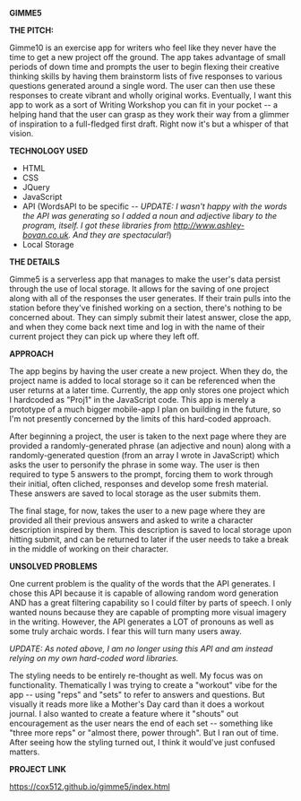 
**GIMME5**

**THE PITCH:**

Gimme10 is an exercise app for writers who feel like they never have the time to get a new project off the ground. The app takes advantage of small periods of down time and prompts the user to begin flexing their creative thinking skills by having them brainstorm lists of five responses to various questions generated around a single word. The user can then use these responses to create vibrant and wholly original works. Eventually, I want this app to work as a sort of Writing Workshop you can fit in your pocket -- a helping hand that the user can grasp as they work their way from a glimmer of inspiration to a full-fledged first draft. Right now it's but a whisper of that vision.

**TECHNOLOGY USED**
* HTML
* CSS
* JQuery
* JavaScript
* API (WordsAPI to be specific -- *UPDATE: I wasn't happy with the words the API was generating so I added a noun and adjective libary to the program, itself. I got these libraries from http://www.ashley-bovan.co.uk. And they are spectacular!*)
* Local Storage

**THE DETAILS**

Gimme5 is a serverless app that manages to make the user's data persist through the use of local storage. It allows for the saving of one project along with all of the responses the user generates. If their train pulls into the station before they've finished working on a section, there's nothing to be concerned about. They can simply submit their latest answer, close the app, and when they come back next time and log in with the name of their current project they can pick up where they left off.

**APPROACH**

The app begins by having the user create a new project. When they do, the project name is added to local storage so it can be referenced when the user returns at a later time. Currently, the app only stores one project which I hardcoded as "Proj1" in the JavaScript code. This app is merely a prototype of a much bigger mobile-app I plan on building in the future, so I'm not presently concerned by the limits of this hard-coded approach.

After beginning a project, the user is taken to the next page where they are provided a randomly-generated phrase (an adjective and noun) along with a randomly-generated question (from an array I wrote in JavaScript) which asks the user to personify the phrase in some way. The user is then required to type 5 answers to the prompt, forcing them to work through their initial, often cliched, responses and develop some fresh material. These answers are saved to local storage as the user submits them.

The final stage, for now, takes the user to a new page where they are provided all their previous answers and asked to write a character description inspired by them. This description is saved to local storage upon hitting submit, and can be returned to later if the user needs to take a break in the middle of working on their character.

**UNSOLVED PROBLEMS**

One current problem is the quality of the words that the API generates. I chose this API because it is capable of allowing random word generation AND has a great filtering capability so I could filter by parts of speech. I only wanted nouns because they are capable of prompting more visual imagery in the writing. However, the API generates a LOT of pronouns as well as some truly archaic words. I fear this will turn many users away.

*UPDATE: As noted above, I am no longer using this API and am instead relying on my own hard-coded word libraries.*

The styling needs to be entirely re-thought as well. My focus was on functionality. Thematically I was trying to create a "workout" vibe for the app -- using "reps" and "sets" to refer to answers and questions. But visually it reads more like a Mother's Day card than it does a workout journal. I also wanted to create a feature where it "shouts" out encouragement as the user nears the end of each set -- something like "three more reps" or "almost there, power through". But I ran out of time. After seeing how the styling turned out, I think it would've just confused matters.

**PROJECT LINK**

https://cox512.github.io/gimme5/index.html